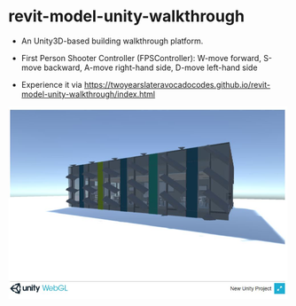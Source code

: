 # revit-model-unity-walkthrough

+ An Unity3D-based building walkthrough platform.

+ First Person Shooter Controller (FPSController): W-move forward, S-move backward, A-move right-hand side, D-move left-hand side

+ Experience it via https://twoyearslateravocadocodes.github.io/revit-model-unity-walkthrough/index.html 

![](https://raw.githubusercontent.com/twoyearslateravocadocodes/revit-model-unity-walkthrough/master/2.JPG)
